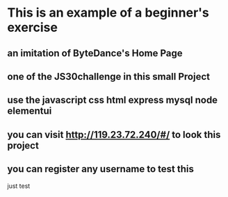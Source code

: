# This is an example of a beginner's exercise

## an imitation of ByteDance's Home Page  

## one of the JS30challenge in this small Project

## use the javascript css html express mysql node elementui

## you can visit http://119.23.72.240/#/ to look this project

## you can register any username to test this

just test